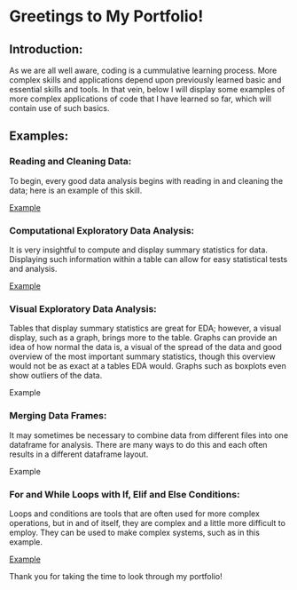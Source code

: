 # Greetings to My Portfolio!

## Introduction:

As we are all well aware, coding is a cummulative learning process. More complex skills and applications depend upon previously learned basic and essential skills and tools. In that vein, below I will display some examples of more complex applications of code that I have learned so far, which will contain use of such basics.

## Examples:

### Reading and Cleaning Data:

To begin, every good data analysis begins with reading in and cleaning the data; here is an example of this skill.

[Example](Reading-and-Cleaning-Data.md)

### Computational Exploratory Data Analysis:

It is very insightful to compute and display summary statistics for data. Displaying such information within a table can allow for easy statistical tests and analysis.

[Example](Computational-EDA-Example.md)

### Visual Exploratory Data Analysis:

Tables that display summary statistics are great for EDA; however, a visual display, such as a graph, brings more to the table. Graphs can provide an idea of how normal the data is, a visual of the spread of the data and good overview of the most important summary statistics, though this overview would not be as exact at a tables EDA would. Graphs such as boxplots even show outliers of the data. 

Example

### Merging Data Frames:

It may sometimes be necessary to combine data from different files into one dataframe for analysis. There are many ways to do this and each often results in a different dataframe layout. 

Example

### For and While Loops with If, Elif and Else Conditions:

Loops and conditions are tools that are often used for more complex operations, but in and of itself, they are complex and a little more difficult to employ. They can be used to make complex systems, such as in this example.

[Example](For-and-While-Loop-Example.ipynb)

Thank you for taking the time to look through my portfolio! 
